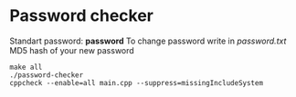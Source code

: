 # Password checker
Standart password: **password**
To change password write in *password.txt* MD5 hash of your new password
```
make all
./password-checker
cppcheck --enable=all main.cpp --suppress=missingIncludeSystem
```
